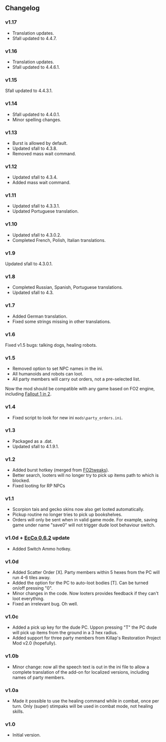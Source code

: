 ## Changelog

### v1.17

- Translation updates.
- Sfall updated to 4.4.7.

### v1.16

- Translation updates.
- Sfall updated to 4.4.6.1.

### v1.15

Sfall updated to 4.4.3.1.

### v1.14

- Sfall updated to 4.4.0.1.
- Minor spelling changes.

### v1.13

- Burst is allowed by default.
- Updated sfall to 4.3.8.
- Removed mass wait command.

### v1.12

- Updated sfall to 4.3.4.
- Added mass wait command.

### v1.11

- Updated sfall to 4.3.3.1.
- Updated Portuguese translation.

### v1.10

- Updated sfall to 4.3.0.2.
- Completed French, Polish, Italian translations.

### v1.9

Updated sfall to 4.3.0.1.

### v1.8

- Completed Russian, Spanish, Portuguese translations.
- Updated sfall to 4.3.

### v1.7

- Added German translation.
- Fixed some strings missing in other translations.

### v1.6

Fixed v1.5 bugs: talking dogs, healing robots.

### v1.5

- Removed option to set NPC names in the ini.
- All humanoids and robots can loot.
- All party members will carry out orders, not a pre-selected list.

Now the mod should be compatible with any game based on FO2 engine, including [Fallout 1 in 2](https://github.com/rotators/Fo1in2).

### v1.4

- Fixed script to look for new ini `mods\party_orders.ini`.

### v1.3

- Packaged as a .dat.
- Updated sfall to 4.1.9.1.

### v1.2

- Added burst hotkey (merged from [FO2tweaks](https://github.com/BGforgeNet/fo2tweaks)).
- Better search, looters will no longer try to pick up items path to which is blocked.
- Fixed looting for RP NPCs

### v1.1

- Scorpion tais and gecko skins now also get looted automatically.
- Pickup routine no longer tries to pick up bookshelves.
- Orders will only be sent when in valid game mode. For example, saving game under name "save0" will not trigger dude loot behaviour switch.

### v1.0d + [EcCo 0.6.2](http://www.nma-fallout.com/threads/economy-and-combat-rebalance-mod.193578/) update

- Added Switch Ammo hotkey.

### v1.0d

- Added Scatter Order [X]. Party members within 5 hexes from the PC will run 4-6 tiles away.
- Added the option for the PC to auto-loot bodies [T]. Can be turned on/off pressing "0".
- Minor changes in the code. Now looters provides feedback if they can't loot everything.
- Fixed an irrelevant bug. Oh well.

### v1.0c

- Added a pick up key for the dude PC. Uppon pressing "T" the PC dude will pick up items from the ground in a 3 hex radius.
- Added support for three party members from Killap's Restoration Project Mod v2.0 (hopefully).

### v1.0b

- Minor change: now all the speech text is out in the ini file to allow a complete translation of the add-on for localized versions, including names of party members.

### v1.0a

- Made it possible to use the healing command while in combat, once per turn. Only (super) stimpaks will be used in combat mode, not healing skills.

### v1.0

- Initial version.
